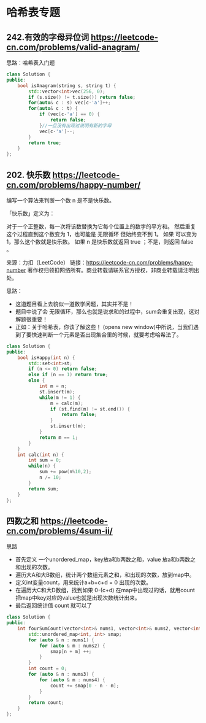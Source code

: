 # 哈希表专题

## 242.有效的字母异位词 https://leetcode-cn.com/problems/valid-anagram/

思路：哈希表入门题

```c++
class Solution {
public:
    bool isAnagram(string s, string t) {
        std::vector<int>vec(256, 0);
        if (s.size() != t.size()) return false;
        for(auto& c : s) vec[c-'a']++;
        for(auto& c : t) {
            if (vec[c-'a'] == 0) {
                return false;
            }//一旦没有出现过说明有新的字母
            vec[c-'a']--;
        }
        return true;
    }
};
```

## 202. 快乐数 https://leetcode-cn.com/problems/happy-number/
编写一个算法来判断一个数 n 是不是快乐数。

「快乐数」定义为：

对于一个正整数，每一次将该数替换为它每个位置上的数字的平方和。
然后重复这个过程直到这个数变为 1，也可能是 无限循环 但始终变不到 1。
如果 可以变为  1，那么这个数就是快乐数。
如果 n 是快乐数就返回 true ；不是，则返回 false 。

来源：力扣（LeetCode）
链接：https://leetcode-cn.com/problems/happy-number
著作权归领扣网络所有。商业转载请联系官方授权，非商业转载请注明出处。

思路：
- 这道题目看上去貌似一道数学问题，其实并不是！
- 题目中说了会 无限循环，那么也就是说求和的过程中，sum会重复出现，这对解题很重要！
- 正如：关于哈希表，你该了解这些！ (opens new window)中所说，当我们遇到了要快速判断一个元素是否出现集合里的时候，就要考虑哈希法了。

```c++
class Solution {
public:
    bool isHappy(int n) {
        std::set<int>st;
        if (n <= 0) return false;
        else if (n == 1) return true;
        else {
            int m = n;
            st.insert(m);
            while(m != 1) {
                m = calc(m);
                if (st.find(m) != st.end()) {
                    return false;
                }
                st.insert(m);
            }
            return m == 1;
        }
    }
    int calc(int n) {
        int sum = 0;
        while(n) {
            sum += pow(n%10,2);
            n /= 10;
        }
        return sum;
    }
};
```

## 四数之和 https://leetcode-cn.com/problems/4sum-ii/
思路
- 首先定义 一个unordered_map，key放a和b两数之和，value 放a和b两数之和出现的次数。
- 遍历大A和大B数组，统计两个数组元素之和，和出现的次数，放到map中。
- 定义int变量count，用来统计a+b+c+d = 0 出现的次数。
- 在遍历大C和大D数组，找到如果 0-(c+d) 在map中出现过的话，就用count把map中key对应的value也就是出现次数统计出来。
- 最后返回统计值 count 就可以了

```c++
class Solution {
public:
    int fourSumCount(vector<int>& nums1, vector<int>& nums2, vector<int>& nums3, vector<int>& nums4) {
        std::unordered_map<int, int> smap;
        for (auto & n : nums1) {
            for (auto & m : nums2) {
                smap[n + m] ++;
            }
        }
        int count = 0;
        for (auto & n : nums3) {
            for (auto & m : nums4) {
                count += smap[0 - n - m];
            }
        }
        return count;
    }
};
```
